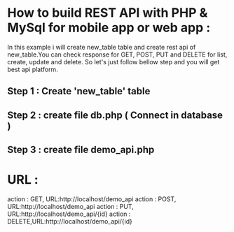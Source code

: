 # How to build REST API with PHP &amp; MySql for mobile app or web app : 
 
In this example i will create new_table table and create rest api of new_table.You can check response for GET, POST, PUT and DELETE for list, create, update and delete. So let's just follow bellow step and you will get best api platform.

 
## Step 1 : Create 'new_table' table
## Step 2 : create file db.php ( Connect in database )
## Step 3 : create file demo_api.php  
 
# URL :
 action : GET,   URL:http://localhost/demo_api
 action : POST,  URL:http://localhost/demo_api
 action : PUT,   URL:http://localhost/demo_api/{id}
 action : DELETE,URL:http://localhost/demo_api/{id}
